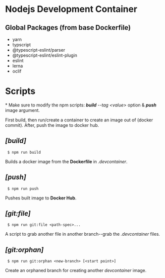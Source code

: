 # Nodejs Development Container
## Global Packages (from base Dockerfile)
* yarn
* typscript
* @typescript-eslint/parser
* @typescript-eslint/eslint-plugin
* eslint
* lerna
* oclif

# Scripts

\* Make sure to modify the npm scripts: *__build__* _--tag \<value\>_ option & *__push__* image argument.

First build, then run/create a container to create an image out of (docker commit). After, push the image to docker hub.

## _[build]_

     $ npm run build

Builds a docker image from the **Dockerfile** in _.devcontainer_.

## _[push]_

     $ npm run push

Pushes built image to **Docker Hub**.

## _[git:file]_

     $ npm run git:file <path-spec>...

A script to grab another file in another branch--grab the _.devcontainer_ files.

## _[git:orphan]_

     $ npm run git:orphan <new-branch> [<start point>]

Create an orphaned branch for creating another _devcontainer_ image.
